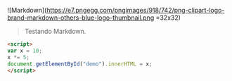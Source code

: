 ![Markdown](https://e7.pngegg.com/pngimages/918/742/png-clipart-logo-brand-markdown-others-blue-logo-thumbnail.png =32x32)

> Testando Markdown.

```html
<script>
var x = 10;
x *= 5;
document.getElementById("demo").innerHTML = x;
</script>
```
